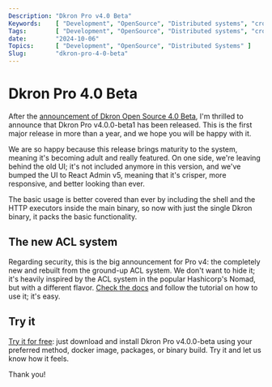 ```yaml
---
Description: "Dkron Pro v4.0 Beta"
Keywords:    [ "Development", "OpenSource", "Distributed systems", "cron" ]
Tags:        [ "Development", "OpenSource", "Distributed systems", "cron" ]
date:        "2024-10-06"
Topics:      [ "Development", "OpenSource", "Distributed Systems" ]
Slug:        "dkron-pro-4-0-beta"
---
```


# Dkron Pro 4.0 Beta

After the [announcement of Dkron Open Source 4.0 Beta](dkron-4-0-beta), I'm thrilled to announce that Dkron Pro v4.0.0-beta1 has been released. This is the first major release in more than a year, and we hope you will be happy with it.

We are so happy because this release brings maturity to the system, meaning it's becoming adult and really featured.
On one side, we're leaving behind the old UI; it's not included anymore in this version, and we've bumped the UI to React Admin v5, meaning that it's crisper, more responsive, and better looking than ever.

The basic usage is better covered than ever by including the shell and the HTTP executors inside the main binary, so now with just the single Dkron binary, it packs the basic functionality.

## The new ACL system

Regarding security, this is the big announcement for Pro v4: the completely new and rebuilt from the ground-up ACL system.
We don't want to hide it; it's heavily inspired by the ACL system in the popular Hashicorp's Nomad, but with a different flavor.
[Check the docs](/docs/pro/acls) and follow the tutorial on how to use it; it's easy.

## Try it

[Try it for free](/pro): just download and install Dkron Pro v4.0.0-beta using your preferred method, docker image, packages, or binary build. Try it and let us know how it feels.

Thank you!
